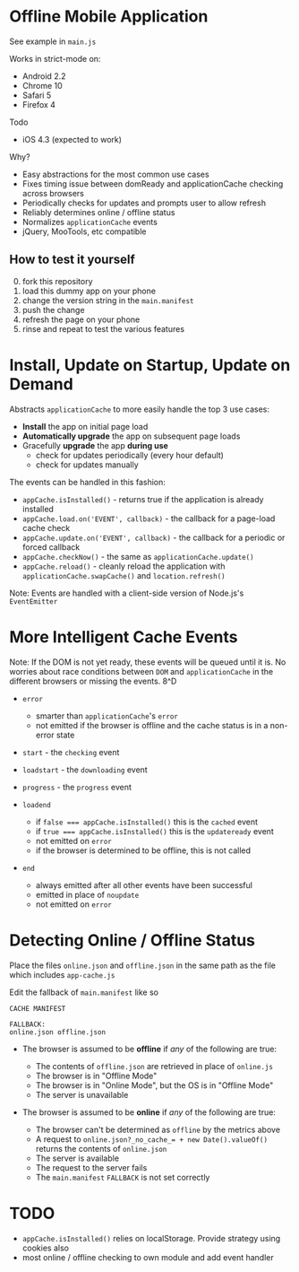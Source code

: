 Offline Mobile Application
====

See example in `main.js`

Works in strict-mode on:

  * Android 2.2
  * Chrome 10
  * Safari 5
  * Firefox 4

Todo

  * iOS 4.3 (expected to work)

Why?

  * Easy abstractions for the most common use cases
  * Fixes timing issue between domReady and applicationCache checking across browsers
  * Periodically checks for updates and prompts user to allow refresh
  * Reliably determines online / offline status
  * Normalizes `applicationCache` events
  * jQuery, MooTools, etc compatible

How to test it yourself
----

  0. fork this repository
  0. load this dummy app on your phone
  0. change the version string in the `main.manifest`
  0. push the change
  0. refresh the page on your phone
  0. rinse and repeat to test the various features

Install, Update on Startup, Update on Demand
====

Abstracts `applicationCache` to more easily handle the top 3 use cases:

  * **Install** the app on initial page load
  * **Automatically upgrade** the app on subsequent page loads
  * Gracefully **upgrade** the app **during use**
    * check for updates periodically (every hour default)
    * check for updates manually


The events can be handled in this fashion:

  * `appCache.isInstalled()` - returns true if the application is already installed
  * `appCache.load.on('EVENT', callback)` - the callback for a page-load cache check
  * `appCache.update.on('EVENT', callback)` - the callback for a periodic or forced callback
  * `appCache.checkNow()` - the same as `applicationCache.update()`
  * `appCache.reload()` - cleanly reload the application with `applicationCache.swapCache()` and `location.refresh()`

Note: Events are handled with a client-side version of Node.js's `EventEmitter`

More Intelligent Cache Events
====

Note: If the DOM is not yet ready, these events will be queued until it is. No worries about race conditions between `DOM` and `applicationCache` in the different browsers or missing the events. 8^D

  * `error`
    * smarter than `applicationCache`'s `error`
    * not emitted if the browser is offline and the cache status is in a non-error state

  * `start` - the `checking` event

  * `loadstart` - the `downloading` event

  * `progress` - the `progress` event

  * `loadend`
    * if `false === appCache.isInstalled()` this is the `cached` event
    * if `true === appCache.isInstalled()` this is the `updateready` event
    * not emitted on `error`
    * if the browser is determined to be offline, this is not called

  * `end`
    * always emitted after all other events have been successful
    * emitted in place of `noupdate`
    * not emitted on `error`

Detecting Online / Offline Status
====

Place the files `online.json` and `offline.json` in the same path as the file which includes `app-cache.js`

Edit the fallback of `main.manifest` like so

    CACHE MANIFEST

    FALLBACK:
    online.json offline.json

  * The browser is assumed to be **offline** if *any* of the following are true:
    * The contents of `offline.json` are retrieved in place of `online.js`
    * The browser is in "Offline Mode"
    * The browser is in "Online Mode", but the OS is in "Offline Mode"
    * The server is unavailable

  * The browser is assumed to be **online** if *any* of the following are true:
    * The browser can't be determined as `offline` by the metrics above
    * A request to `online.json?_no_cache_= + new Date().valueOf()` returns the contents of `online.json`
    * The server is available
    * The request to the server fails
    * The `main.manifest` `FALLBACK` is not set correctly

TODO
====

 * `appCache.isInstalled()` relies on localStorage. Provide strategy using cookies also
 * most online / offline checking to own module and add event handler
